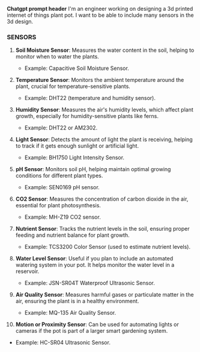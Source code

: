 **Chatgpt prompt header**
	I'm an engineer working on designing a 3d printed internet of things plant pot. I want to be able to include many sensors in the 3d design. 


### SENSORS

1. **Soil Moisture Sensor**: Measures the water content in the soil, helping to monitor when to water the plants.
   - Example: Capacitive Soil Moisture Sensor.

2. **Temperature Sensor**: Monitors the ambient temperature around the plant, crucial for temperature-sensitive plants.
   - Example: DHT22 (temperature and humidity sensor).

3. **Humidity Sensor**: Measures the air's humidity levels, which affect plant growth, especially for humidity-sensitive plants like ferns.
   - Example: DHT22 or AM2302.

4. **Light Sensor**: Detects the amount of light the plant is receiving, helping to track if it gets enough sunlight or artificial light.
   - Example: BH1750 Light Intensity Sensor.

5. **pH Sensor**: Monitors soil pH, helping maintain optimal growing conditions for different plant types.
   - Example: SEN0169 pH sensor.

6. **CO2 Sensor**: Measures the concentration of carbon dioxide in the air, essential for plant photosynthesis.
   - Example: MH-Z19 CO2 sensor.

7. **Nutrient Sensor**: Tracks the nutrient levels in the soil, ensuring proper feeding and nutrient balance for plant growth.
   - Example: TCS3200 Color Sensor (used to estimate nutrient levels).

8. **Water Level Sensor**: Useful if you plan to include an automated watering system in your pot. It helps monitor the water level in a reservoir.
   - Example: JSN-SR04T Waterproof Ultrasonic Sensor.

9. **Air Quality Sensor**: Measures harmful gases or particulate matter in the air, ensuring the plant is in a healthy environment.
   - Example: MQ-135 Air Quality Sensor.

10. **Motion or Proximity Sensor**: Can be used for automating lights or cameras if the pot is part of a larger smart gardening system.
   - Example: HC-SR04 Ultrasonic Sensor.

